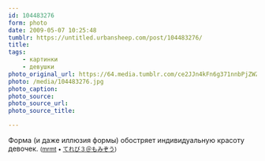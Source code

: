 ```yaml
---
id: 104483276
form: photo
date: 2009-05-07 10:25:48
tumblr: https://untitled.urbansheep.com/post/104483276/
title:
tags:
    - картинки
    - девушки
photo_original_url: https://64.media.tumblr.com/ce2JJn4kFn6g371nnbPjZWZpo1_640.jpg
photo: /media/104483276.jpg
photo_caption: 
photo_source:
photo_source_url:
photo_source_title:

---
```


<p>Форма (и даже иллюзия формы) обостряет индивидуальную красоту девочек. <small>(<a href="http://mrmt.tumblr.com/post/104452196/3">mrmt</a> • <a href="http://momi9.momi3.net/sp/s.php?res=3102">てれび３＠もみぞう</a>)</small></p>
